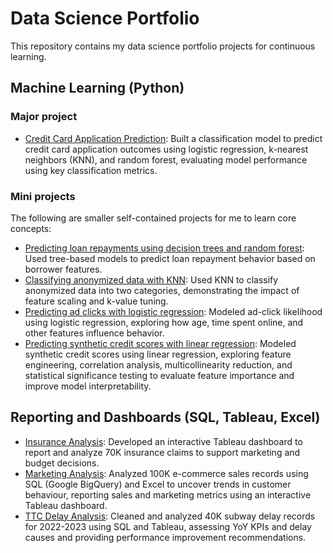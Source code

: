 # Data Science Portfolio

This repository contains my data science portfolio projects for continuous learning.
  
## Machine Learning (Python)
### Major project
* [Credit Card Application Prediction](https://github.com/astrosica/data-science-portfolio/blob/main/Machine%20Learning/Projects/Credit%20Card%20Application%20Prediction/Credit%20Card%20Approval.ipynb): Built a classification model to predict credit card application outcomes using logistic regression, k-nearest neighbors (KNN), and random forest, evaluating model performance using key classification metrics.

### Mini projects
The following are smaller self-contained projects for me to learn core concepts:
* [Predicting loan repayments using decision trees and random forest](https://github.com/astrosica/data-science-portfolio/blob/main/Machine%20Learning/Learning/Decision%20Trees%20and%20Random%20Forests/Decision%20Trees%20and%20Random%20Forests.ipynb): Used tree-based models to predict loan repayment behavior based on borrower features.
* [Classifying anonymized data with KNN](https://github.com/astrosica/data-science-portfolio/blob/main/Machine%20Learning/Learning/KNN/KNN.ipynb): Used KNN to classify anonymized data into two categories, demonstrating the impact of feature scaling and k-value tuning.
* [Predicting ad clicks with logistic regression](https://github.com/astrosica/data-science-portfolio/blob/main/Machine%20Learning/Learning/Logistic%20Regression/Logistic%20Regression.ipynb): Modeled ad-click likelihood using logistic regression, exploring how age, time spent online, and other features influence behavior.
* [Predicting synthetic credit scores with linear regression](https://github.com/astrosica/data-science-portfolio/blob/main/Machine%20Learning/Learning/Logistic%20Regression/Logistic%20Regression.ipynb): Modeled synthetic credit scores using linear regression, exploring feature engineering, correlation analysis, multicollinearity reduction, and statistical significance testing to evaluate feature importance and improve model interpretability.


## Reporting and Dashboards (SQL, Tableau, Excel)

* [Insurance Analysis](https://github.com/astrosica/data-science-portfolio/tree/main/Reporting%20and%20Dashboards/Insurance%20Claims%20Analysis): Developed an interactive Tableau dashboard to report and analyze 70K insurance claims to support marketing and budget decisions.
* [Marketing Analysis](https://github.com/astrosica/data-science-portfolio/tree/main/Reporting%20and%20Dashboards/e-Commerce%20Marketing%20Analysis): Analyzed 100K e-commerce sales records using SQL (Google BigQuery) and Excel to uncover trends in customer behaviour, reporting sales and marketing metrics using an interactive Tableau dashboard.
* [TTC Delay Analysis](https://github.com/astrosica/data-science-portfolio/tree/main/Reporting%20and%20Dashboards/TTC%20Delay%20Analysis): Cleaned and analyzed 40K subway delay records for 2022-2023 using SQL and Tableau, assessing YoY KPIs and delay causes and providing performance improvement recommendations.
